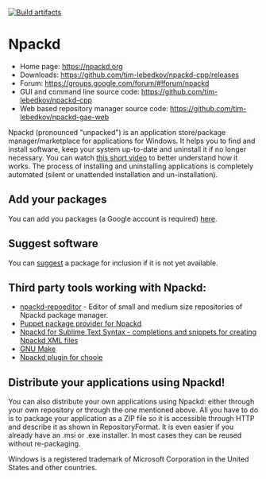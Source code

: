 ﻿[![Build artifacts](https://ci.appveyor.com/api/projects/status/github/tim-lebedkov/npackd)](https://ci.appveyor.com/project/tim-lebedkov/npackd)

# Npackd

* Home page: https://npackd.org
* Downloads: https://github.com/tim-lebedkov/npackd-cpp/releases
* Forum: https://groups.google.com/forum/#!forum/npackd
* GUI and command line source code: https://github.com/tim-lebedkov/npackd-cpp
* Web based repository manager source code: https://github.com/tim-lebedkov/npackd-gae-web

Npackd (pronounced "unpacked") is an application store/package manager/marketplace for applications for Windows. It helps you to find and install software, keep your system up-to-date and uninstall it if no longer necessary. You can watch [this short video](https://www.youtube.com/watch?v=ZLJ8sv6siKQ) to better understand how it works. The process of installing and uninstalling applications is completely automated (silent or unattended installation and un-installation). 

## Add your packages
You can add you packages (a Google account is required) [here](https://npackd.org/package/new).

## Suggest software
You can [suggest](https://github.com/tim-lebedkov/npackd/issues/new) a package for inclusion if it is not yet available.

## Third party tools working with Npackd:
  * [npackd-repoeditor](http://krason.me/software/repoeditor.html) - Editor of small and medium size repositories of Npackd package manager.
  * [Puppet package provider for Npackd](http://forge.puppetlabs.com/badgerious/npackd)
  * [Npackd for Sublime Text Syntax - completions and snippets for creating Npackd XML files](https://sublime.wbond.net/packages/Npackd)
  * [GNU Make](https://github.com/tim-lebedkov/npackd/wiki/UseInMake)
  * [Npackd plugin for chooie](https://github.com/TomPeters/chooie.Npackd)

## Distribute your applications using Npackd!
You can also distribute your own applications using Npackd: either through your own repository or through the one mentioned above. All you have to do is to package your application as a ZIP file so it is accessible through HTTP and describe it as shown in RepositoryFormat. It is even easier if you already have an .msi or .exe installer. In most cases they can be reused without re-packaging.

Windows is a registered trademark of Microsoft Corporation in the United States and other countries.

